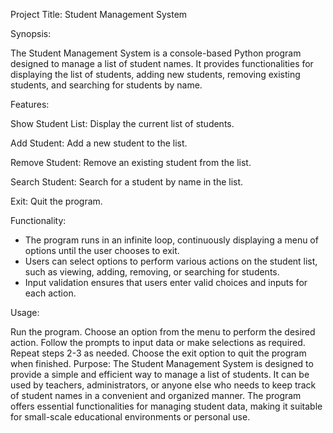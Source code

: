 Project Title: Student Management System

Synopsis:

The Student Management System is a console-based Python program designed to manage a list of student names. It provides functionalities for displaying the list of students, adding new students, removing existing students, and searching for students by name.

Features:

Show Student List: Display the current list of students.

Add Student: Add a new student to the list.

Remove Student: Remove an existing student from the list.

Search Student: Search for a student by name in the list.

Exit: Quit the program.

Functionality:

- The program runs in an infinite loop, continuously displaying a menu of options until the user chooses to exit.
- Users can select options to perform various actions on the student list, such as viewing, adding, removing, or searching for students.
- Input validation ensures that users enter valid choices and inputs for each action.

Usage:

Run the program.
Choose an option from the menu to perform the desired action.
Follow the prompts to input data or make selections as required.
Repeat steps 2-3 as needed.
Choose the exit option to quit the program when finished.
Purpose:
The Student Management System is designed to provide a simple and efficient way to manage a list of students. It can be used by teachers, administrators, or anyone else who needs to keep track of student names in a convenient and organized manner. The program offers essential functionalities for managing student data, making it suitable for small-scale educational environments or personal use.
